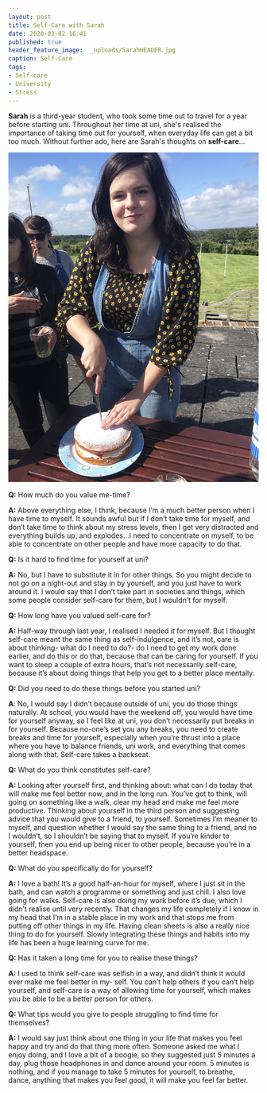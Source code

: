 ```yaml
---
layout: post
title: Self-Care with Sarah
date: 2020-03-02 16:41
published: true
header_feature_image:  _uploads/SarahHEADER.jpg
caption: Self-Care
tags:  
- Self-care
- University
- Stress  
---
```

**Sarah** is a third-year student, who took some time out to travel for a year before starting uni. Throughout her time at uni, she's realised the importance of taking time out for yourself, when everyday life can get a bit too much. Without further ado, here are Sarah's thoughts on **self-care**...

[![Sarah, a self-care queen who can rock a pair of dungarees](/_uploads/Sarah.jpg)](/_uploads/Sarah.jpg)

**Q:** How much do you value me-time?

**A:** Above everything else, I think, because I’m a much better person when I have time to myself. It sounds awful but if I don’t take time for myself, and don’t take time to think about my stress levels, then I get very distracted and everything builds up, and explodes…I need to concentrate on myself, to be able to concentrate on other people and have more capacity to do that.


**Q:** Is it hard to find time for yourself at uni?

**A:** No, but I have to substitute it in for other things. So you might decide to not go on a night-out and stay in by yourself, and you just have to work around it. I would say that I don’t take part in societies and things, which some people consider self-care for them, but I wouldn’t for myself.


**Q:** How long have you valued self-care for?

**A:** Half-way through last year, I realised I needed it for myself. But I thought self-care meant the same thing as self-indulgence, and it’s not, care is about thinking- what do I need to do?- do I need to get my work done earlier, and do this or do that, because that can be caring for yourself. If you want to sleep a couple of extra hours, that’s not necessarily self-care, because it’s about doing things that help you get to a better place mentally.


**Q:** Did you need to do these things before you started uni?

**A**: No, I would say I didn’t because outside of uni, you do those things naturally. At school, you would have the weekend off, you would have time for yourself anyway, so I feel like at uni, you don’t necessarily put breaks in for yourself. Because no-one’s set you any breaks, you need to create breaks and time for yourself, especially when you’re thrust into a place where you have to balance friends, uni work, and everything that comes along with that. Self-care takes a backseat.


**Q:** What do you think constitutes self-care?

**A:** Looking after yourself first, and thinking about: what can I do today that will make me feel better now, and in the long run. You’ve got to think, will going on something like a walk, clear my head and make me feel more productive. Thinking about yourself in the third person and suggesting advice that you would give to a friend, to yourself. Sometimes I’m meaner to myself, and question whether I would say the same thing to a friend, and no I wouldn’t, so I shouldn’t be saying that to myself. If you’re kinder to yourself, then you end up being nicer to other people, because you’re in a better headspace.


**Q:** What do you specifically do for yourself?

**A:** I love a bath! It’s a good half-an-hour for myself, where I just sit in the bath, and can watch a programme or something and just chill. I also love going for walks. Self-care is also doing my work before it’s due, which I didn’t realise until very recently. That changes my life completely if I know in my head that I’m in a stable place in my work and that stops me from putting off other things in my life. Having clean sheets is also a really nice thing  to do for yourself. Slowly integrating these things and habits into my life has been a huge learning curve for me.


**Q:** Has it taken a long time for you to realise these things?

**A:** I used to think self-care was selfish in a way, and didn’t think it would ever make me feel better in my- self. You can’t help others if you can’t help yourself, and self-care is a way of allowing time for yourself, which makes you be able to be a better person for others.


**Q:** What tips would you give to people struggling to find time for themselves?

**A:** I would say just think about one thing in your life that makes you feel happy and try and do that thing more often. Someone asked me what I enjoy doing, and I love a bit of a boogie, so they suggested just 5 minutes a day, plug those headphones in and dance around your room. 5 minutes is nothing, and if you manage to take 5 minutes for yourself, to breathe, dance, anything that makes you feel good, it will make you feel far better.
